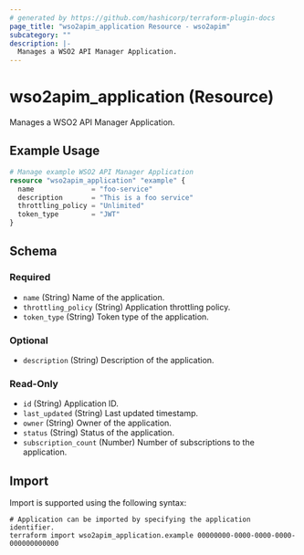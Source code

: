 ```yaml
---
# generated by https://github.com/hashicorp/terraform-plugin-docs
page_title: "wso2apim_application Resource - wso2apim"
subcategory: ""
description: |-
  Manages a WSO2 API Manager Application.
---
```


# wso2apim_application (Resource)

Manages a WSO2 API Manager Application.

## Example Usage

```terraform
# Manage example WSO2 API Manager Application
resource "wso2apim_application" "example" {
  name              = "foo-service"
  description       = "This is a foo service"
  throttling_policy = "Unlimited"
  token_type        = "JWT"
}
```

<!-- schema generated by tfplugindocs -->
## Schema

### Required

- `name` (String) Name of the application.
- `throttling_policy` (String) Application throttling policy.
- `token_type` (String) Token type of the application.

### Optional

- `description` (String) Description of the application.

### Read-Only

- `id` (String) Application ID.
- `last_updated` (String) Last updated timestamp.
- `owner` (String) Owner of the application.
- `status` (String) Status of the application.
- `subscription_count` (Number) Number of subscriptions to the application.

## Import

Import is supported using the following syntax:

```shell
# Application can be imported by specifying the application identifier.
terraform import wso2apim_application.example 00000000-0000-0000-0000-000000000000
```
